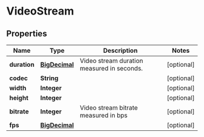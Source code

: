 
# VideoStream

## Properties
Name | Type | Description | Notes
------------ | ------------- | ------------- | -------------
**duration** | [**BigDecimal**](BigDecimal.md) | Video stream duration measured in seconds. |  [optional]
**codec** | **String** |  |  [optional]
**width** | **Integer** |  |  [optional]
**height** | **Integer** |  |  [optional]
**bitrate** | **Integer** | Video stream bitrate measured in bps |  [optional]
**fps** | [**BigDecimal**](BigDecimal.md) |  |  [optional]



